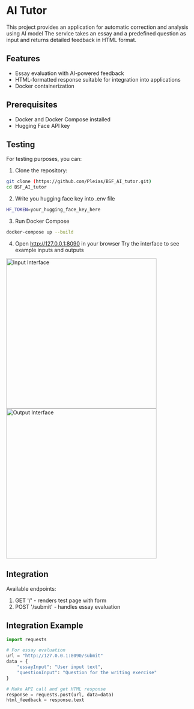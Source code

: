 # AI Tutor

This project provides an application for automatic correction and analysis using AI model
The service takes an essay and a predefined question as input and returns detailed feedback in HTML format.

## Features
- Essay evaluation with AI-powered feedback
- HTML-formatted response suitable for integration into applications
- Docker containerization

## Prerequisites
- Docker and Docker Compose installed
- Hugging Face API key

## Testing
For testing purposes, you can:

1. Clone the repository:
```bash
git clone (https://github.com/Pleias/BSF_AI_tutor.git)
cd BSF_AI_tutor
```
2. Write you hugging face key into .env file
```bash
HF_TOKEN=your_hugging_face_key_here
```
3. Run Docker Compose
```bash
docker-compose up --build
```
4. Open http://127.0.0.1:8090 in your browser
Try the interface to see example inputs and outputs

<img src="https://github.com/user-attachments/assets/a1aae489-ac0f-428f-ba3d-7ec228c939f7" width="400" alt="Input Interface"/>
</br>
<img src="https://github.com/user-attachments/assets/18809330-647b-4fbb-8660-02674ab922f8" width="400" alt="Output Interface"/>


## Integration

Available endpoints:
1. GET '/' - renders test page with form
2. POST '/submit' - handles essay evaluation

## Integration Example
```python
import requests

# For essay evaluation
url = "http://127.0.0.1:8090/submit"
data = {
    "essayInput": "User input text",
    "questionInput": "Question for the writing exercise"
}

# Make API call and get HTML response
response = requests.post(url, data=data)
html_feedback = response.text


